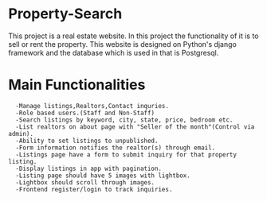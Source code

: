 # Property-Search

This project is a real estate website. In this project the functionality of it is to sell or rent the property.
This website is designed on Python's django framework and the database which is used in that is Postgresql.

# Main Functionalities
      -Manage listings,Realtors,Contact inquries.
	  -Role based users.(Staff and Non-Staff)
	  -Search listings by keyword, city, state, price, bedroom etc.
	  -List realtors on about page with "Seller of the month"(Control via admin).
	  -Ability to set listings to unpublished.
	  -Form information notifies the realtor(s) through email.
	  -Listings page have a form to submit inquiry for that property listing. 
	  -Display listings in app with pagination.
	  -Listing page should have 5 images with lightbox.
	  -Lightbox should scroll through images.
	  -Frontend register/login to track inquiries.
	  
	 
